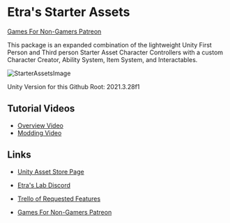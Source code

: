 # Etra's Starter Assets

[Games For Non-Gamers Patreon](patreon.com/Games4Nongamers)

This package is an expanded combination of the lightweight Unity First Person and Third person Starter Asset Character Controllers with a custom Character Creator, Ability System, Item System, and Interactables.

![StarterAssetsImage](GithubImages/socialImage.png)

Unity Version for this Github Root:
2021.3.28f1

## Tutorial Videos

* [Overview Video](https://youtu.be/5Yb4oaFpZ04)
* [Modding Video](https://youtu.be/q26z6KW1geI)

## Links

* [Unity Asset Store Page](https://assetstore.unity.com/packages/essentials/tutorial-projects/etra-s-starter-assets-first-person-third-person-character-contro-239262)

* [Etra's Lab Discord](https://discord.gg/zZdGJQvNvq)

* [Trello of Requested Features](https://trello.com/b/aBFuOFzh/etras-starter-assets-feature-requests)

* [Games For Non-Gamers Patreon](patreon.com/Games4Nongamers)

